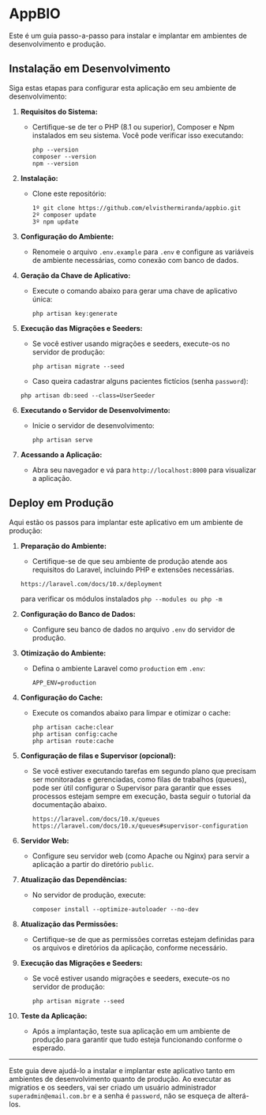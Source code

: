 # AppBIO

Este é um guia passo-a-passo para instalar e implantar em ambientes de desenvolvimento e produção.

## Instalação em Desenvolvimento

Siga estas etapas para configurar esta aplicação em seu ambiente de desenvolvimento:

1. **Requisitos do Sistema:**
   - Certifique-se de ter o PHP (8.1 ou superior), Composer e Npm instalados em seu sistema. Você pode verificar isso executando:
     ```
     php --version
     composer --version
     npm --version
     ```

2. **Instalação:**
   - Clone este repositório:
     ```
     1º git clone https://github.com/elvisthermiranda/appbio.git
     2º composer update
     3º npm update
     ```

3. **Configuração do Ambiente:**
   - Renomeie o arquivo `.env.example` para `.env` e configure as variáveis de ambiente necessárias, como conexão com banco de dados.

4. **Geração da Chave de Aplicativo:**
   - Execute o comando abaixo para gerar uma chave de aplicativo única:
     ```
     php artisan key:generate
     ```

5. **Execução das Migrações e Seeders:**
    - Se você estiver usando migrações e seeders, execute-os no servidor de produção:
      ```
      php artisan migrate --seed
      ```
    - Caso queira cadastrar alguns pacientes fictícios (senha `password`):
    ```
    php artisan db:seed --class=UserSeeder
    ```

6. **Executando o Servidor de Desenvolvimento:**
   - Inicie o servidor de desenvolvimento:
     ```
     php artisan serve
     ```

6. **Acessando a Aplicação:**
   - Abra seu navegador e vá para `http://localhost:8000` para visualizar a aplicação.

## Deploy em Produção

Aqui estão os passos para implantar este aplicativo em um ambiente de produção:

1. **Preparação do Ambiente:**
   - Certifique-se de que seu ambiente de produção atende aos requisitos do Laravel, incluindo PHP e extensões necessárias.
   ```
   https://laravel.com/docs/10.x/deployment
   ```
   para verificar os módulos instalados `php --modules ou php -m`

2. **Configuração do Banco de Dados:**
   - Configure seu banco de dados no arquivo `.env` do servidor de produção.

3. **Otimização do Ambiente:**
   - Defina o ambiente Laravel como `production` em `.env`:
     ```
     APP_ENV=production
     ```

4. **Configuração do Cache:**
   - Execute os comandos abaixo para limpar e otimizar o cache:
     ```
     php artisan cache:clear
     php artisan config:cache
     php artisan route:cache
     ```

5. **Configuração de filas e Supervisor (opcional):**
   - Se você estiver executando tarefas em segundo plano que precisam ser monitoradas e gerenciadas, como filas de trabalhos (queues), pode ser útil configurar o Supervisor para garantir que esses processos estejam sempre em execução, basta seguir o tutorial da documentação abaixo.
     ```
     https://laravel.com/docs/10.x/queues
     https://laravel.com/docs/10.x/queues#supervisor-configuration
     ```

6. **Servidor Web:**
   - Configure seu servidor web (como Apache ou Nginx) para servir a aplicação a partir do diretório `public`.


7. **Atualização das Dependências:**
   - No servidor de produção, execute:
     ```
     composer install --optimize-autoloader --no-dev
     ```

8. **Atualização das Permissões:**
   - Certifique-se de que as permissões corretas estejam definidas para os arquivos e diretórios da aplicação, conforme necessário.

9. **Execução das Migrações e Seeders:**
    - Se você estiver usando migrações e seeders, execute-os no servidor de produção:
      ```
      php artisan migrate --seed
      ```

10. **Teste da Aplicação:**
    - Após a implantação, teste sua aplicação em um ambiente de produção para garantir que tudo esteja funcionando conforme o esperado.

---

Este guia deve ajudá-lo a instalar e implantar este aplicativo tanto em ambientes de desenvolvimento quanto de produção. Ao executar as migratios e os seeders, vai ser criado um usuário administrador `superadmin@email.com.br` e a senha é `password`, não se esqueça de alterá-los.
